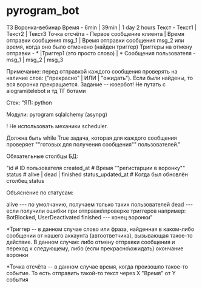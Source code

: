 # pyrogram_bot

ТЗ Воронка-вебинар
Время	- 6min | 39min | 1 day 2 hours
Текст - Текст1 | Текст2 | Текст3
Точка отсчёта - Первое сообщение клиента | Время отправки сообщения msg_1 | Время отправки сообщения msg_2 или время, когда оно было отменено (найден триггер)
Триггеры на отмену отправки - * |Триггер1 (это просто слово) | *
Сообщения пользователя - msg_1 | msg_2 | msg_3

Примечание: перед отправкой каждого сообщения проверять на наличие слов: ("прекрасно" | ИЛИ | "ожидать"). Если были найдены, то вся воронка прекращается. Задание -- юзербот! Не путать с aiogram\telebot и тд ТГ ботами

Стек:	"ЯП: python

Модули:
pyrogram
sqlalchemy (asynpg)

! Не использовать механики scheduler.

Должна быть while True задача, которая для каждого сообщения проверяет ""готовых для получения сообщения"" пользователей."


Обязательные столбцы БД:

"id # ID пользователя
created_at # Время ""регистарции в воронку""
status # alive | dead | finished
status_updated_at  # Когда был обновлён столбец status

Объяснение по статусам:

alive --- по умолчанию, получаем только таких пользователей
dead --- если получили ошибки при отправке\проверке триггеров например: BotBlocked, UserDeactivated
finished --- конец воронки"			
						
						
						
						
*Триггер -- в данном случае слово или фраза, найденная в каком-либо сообщении от нашего аккаунта (автоответчика), вызывающая такое-то действие. В данном случае: либо отмену отправки сообщения и переход к следующему, либо (если прекрасно\ожидать) окончание воронки

*Точка отсчёта -- в данном случае время, когда произошло такое-то событие. То есть отправить такой-то текст через Х "Время" от Y события						
